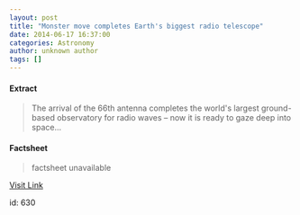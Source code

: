 ```yaml
---
layout: post
title: "Monster move completes Earth's biggest radio telescope"
date: 2014-06-17 16:37:00
categories: Astronomy
author: unknown author
tags: []
---
```



#### Extract
>The arrival of the 66th antenna completes the world's largest ground-based observatory for radio waves &ndash; now it is ready to gaze deep into space...

#### Factsheet
>factsheet unavailable

[Visit Link](http://feeds.newscientist.com/c/749/f/10898/s/3b984510/sc/32/l/0L0Snewscientist0N0Carticle0Cdn257410Emonster0Emove0Ecompletes0Eearths0Ebiggest0Eradio0Etelescope0Bhtml0Dcmpid0FRSS0QNSNS0Q20A120EGLOBAL0Qspace/story01.htm)

id:     630
